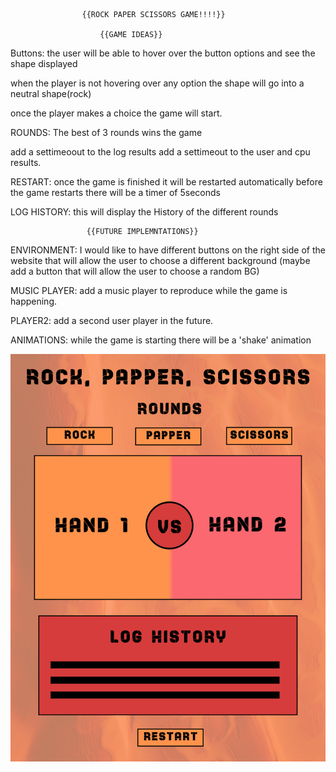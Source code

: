                     {{ROCK PAPER SCISSORS GAME!!!!}}
 
                        {{GAME IDEAS}}

Buttons: the user will be able to hover over the button options
 and see the shape displayed

when the player is not hovering over any option the shape will go into a neutral shape(rock)

once the player makes a choice the game will start.

ROUNDS: The best of 3 rounds wins the game

add a settimeoout to the log results
add a settimeout to the user and cpu results.

RESTART: once the game is finished it will be restarted automatically
before the game restarts there will be a timer of 5seconds 

LOG HISTORY: this will display the History of the different rounds


                     {{FUTURE IMPLEMNTATIONS}}

ENVIRONMENT: I would like to have different buttons on the
right side of the website that will allow the user to choose a
different background (maybe add a button that will allow the user to choose a random BG) 

MUSIC PLAYER: add a music player to reproduce while the game is happening.

PLAYER2: add a second user player in the future.

ANIMATIONS: while the game is starting there will be a  'shake' animation

![Getting started](images/wireframe.png)
